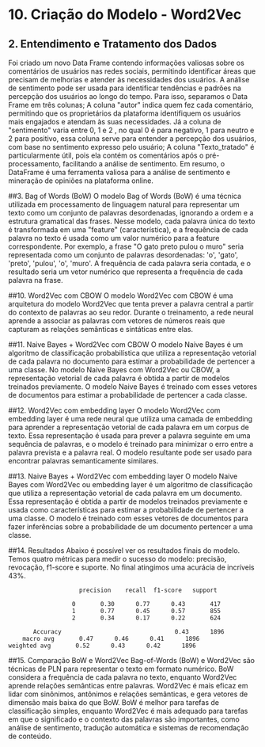 # **10. Criação do Modelo - Word2Vec**
## 2. Entendimento e Tratamento dos Dados
Foi criado um novo Data Frame contendo informações valiosas sobre os comentários de usuários nas redes sociais, permitindo identificar áreas 
que precisam de melhorias e atender às necessidades dos usuários. A análise de sentimento pode ser usada para identificar tendências e
padrões na percepção dos usuários ao longo do tempo. Para isso, separamos o Data Frame em três colunas; A coluna "autor" indica quem fez 
cada comentário, permitindo que os proprietários da plataforma identifiquem os usuários mais engajados e atendam às suas necessidades. Já a 
coluna de "sentimento" varia entre 0, 1 e 2 , no qual 0 é para negativo, 1 para neutro e 2 para positivo, essa coluna serve para entender a 
percepção dos usuários, com base no sentimento expresso pelo usuário; A coluna "Texto_tratado" é particularmente útil, pois ela contém os
comentários após o pré-processamento, facilitando a análise de sentimento. Em resumo, o DataFrame é uma ferramenta valiosa para a análise 
de sentimento e mineração de opiniões na plataforma online.

##3. Bag of Words (BoW)
O modelo Bag of Words (BoW) é uma técnica utilizada em processamento de linguagem natural para representar um texto como um conjunto de
palavras desordenadas, ignorando a ordem e a estrutura gramatical das frases. Nesse modelo, cada palavra única do texto é transformada em
uma "feature" (característica), e a frequência de cada palavra no texto é usada como um valor numérico para a feature correspondente. Por
exemplo, a frase "O gato preto pulou o muro" seria representada como um conjunto de palavras desordenadas: 'o', 'gato', 'preto', 'pulou', 
'o', 'muro'. A frequência de cada palavra seria contada, e o resultado seria um vetor numérico que representa a frequência de cada palavra
na frase.

##10. Word2Vec com CBOW
O modelo Word2Vec com CBOW é uma arquitetura do modelo Word2Vec que tenta prever a palavra central a partir do contexto de palavras ao seu
redor. Durante o treinamento, a rede neural aprende a associar as palavras com vetores de números reais que capturam as relações semânticas
e sintáticas entre elas.

##11. Naive Bayes + Word2Vec com CBOW
O modelo Naive Bayes é um algoritmo de classificação probabilística que utiliza a representação vetorial de cada palavra no documento para
estimar a probabilidade de pertencer a uma classe. No modelo Naive Bayes com Word2Vec ou CBOW, a representação vetorial de cada palavra é 
obtida a partir de modelos treinados previamente. O modelo Naive Bayes é treinado com esses vetores de documentos para estimar a 
probabilidade de pertencer a cada classe.

##12. Word2Vec com embedding layer
O modelo Word2Vec com embedding layer é uma rede neural que utiliza uma camada de embedding para aprender a representação vetorial de cada
palavra em um corpus de texto. Essa representação é usada para prever a palavra seguinte em uma sequência de palavras, e o modelo é treinado
para minimizar o erro entre a palavra prevista e a palavra real. O modelo resultante pode ser usado para encontrar palavras semanticamente
similares.

##13. Naive Bayes + Word2Vec com embedding layer
O modelo Naive Bayes com Word2Vec ou embedding layer é um algoritmo de classificação que utiliza a representação vetorial de cada palavra
em um documento. Essa representação é obtida a partir de modelos treinados previamente e usada como características para estimar a 
probabilidade de pertencer a uma classe. O modelo é treinado com esses vetores de documentos para fazer inferências sobre a probabilidade
de um documento pertencer a uma classe.

##14. Resultados
	Abaixo é possível ver os resultados finais do modelo. Temos quatro métricas para medir o sucesso do modelo: precisão, revocação, f1-score
  e suporte. No final atingimos uma acurácia de incríveis 43%.
```
                    precision    recall  f1-score   support

                  0       0.30      0.77      0.43       417
                  1       0.77      0.45      0.57       855
                  2       0.34      0.17      0.22       624

       Accuracy                                0.43      1896
    macro avg       0.47      0.46      0.41      1896
weighted avg       0.52      0.43      0.42      1896
```
##15. Comparação BoW e Word2Vec
	Bag-of-Words (BoW) e Word2Vec são técnicas de PLN para representar o texto em formato numérico. BoW considera a frequência de cada
  palavra no texto, enquanto Word2Vec aprende relações semânticas entre palavras. Word2Vec é mais eficaz em lidar com sinônimos, antônimos
  e relações semânticas, e gera vetores de dimensão mais baixa do que BoW. BoW é melhor para tarefas de classificação simples, enquanto 
  Word2Vec é mais adequado para tarefas em que o significado e o contexto das palavras são importantes, como análise de sentimento, 
  tradução automática e sistemas de recomendação de conteúdo.

